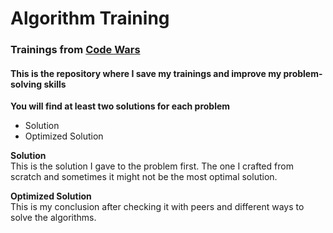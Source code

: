 # Algorithm Training

### Trainings from [Code Wars](https://www.codewars.com/users/Alan%20Sanchez)

#### This is the repository where I save my trainings and improve my problem-solving skills

**You will find at least two solutions for each problem**
- Solution
- Optimized Solution

**Solution** <br />
This is the solution I gave to the problem first. The one I crafted from scratch and sometimes it might not be the most optimal solution.

**Optimized Solution** <br />
This is my conclusion after checking it with peers and different ways to solve the algorithms.



